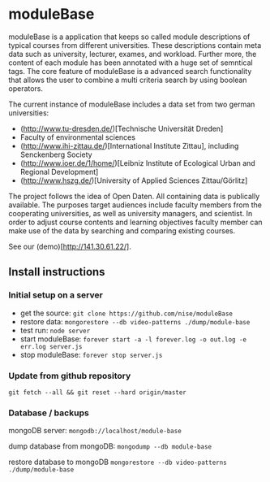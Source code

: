 # moduleBase
moduleBase is a application that keeps so called module descriptions of typical courses from different universities. These descriptions contain meta data such as university, lecturer, exames, and workload. Further more, the content of each module has been annotated with a huge set of semntical tags. The core feature of moduleBase is a advanced search functionality that allows the user to combine a multi criteria search by using boolean operators.

The current instance of moduleBase includes a data set from two german universities:

* (http://www.tu-dresden.de/)[Technische Universität Dreden] 
 * Faculty of environmental sciences 
 * (http://www.ihi-zittau.de/)[International Institute Zittau], including Senckenberg Society
 * (http://www.ioer.de/1/home/)[Leibniz Institute of Ecological Urban and Regional Development]
* (http://www.hszg.de/)[University of Applied Sciences Zittau/Görlitz]

The project follows the idea of Open Daten. All containing data is publically available. The purposes target audiences include faculty members from the cooperating universities, as well as university managers, and scientist. In order to adjust course contents and learning objectives faculty member can make use of the data by searching and comparing existing courses. 

See our (demo)[http://141.30.61.22/].

## Install instructions

### Initial setup on a server

* get the source: `git clone https://github.com/nise/moduleBase`
* restore data: `mongorestore --db video-patterns ./dump/module-base`
* test run: `node server`
* start moduleBase: `forever start -a -l forever.log -o out.log -e err.log server.js`
* stop moduleBase: `forever stop server.js`

### Update from github repository

`git fetch --all && git reset --hard origin/master`

### Database / backups

mongoDB server: `mongodb://localhost/module-base`

dump database from mongoDB: `mongodump --db module-base`

restore database to mongoDB `mongorestore --db video-patterns ./dump/module-base`


